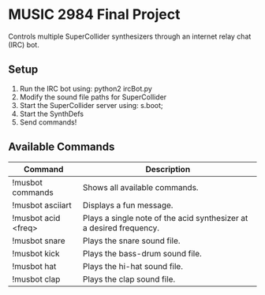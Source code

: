 MUSIC 2984 Final Project
========================
Controls multiple SuperCollider synthesizers through an internet relay chat (IRC) bot. 

Setup
-------
 1. Run the IRC bot using: python2 ircBot.py
 2. Modify the sound file paths for SuperCollider
 3. Start the SuperCollider server using: s.boot;
 4. Start the SynthDefs
 5. Send commands!

Available Commands
--------------------

Command | Description
--- | ---
!musbot commands | Shows all available commands.
!musbot asciiart | Displays a fun message.
!musbot acid \<freq\> | Plays a single note of the acid synthesizer at a desired frequency.
!musbot snare | Plays the snare sound file.
!musbot kick | Plays the bass-drum sound file.
!musbot hat | Plays the hi-hat sound file.
!musbot clap | Plays the clap sound file.
